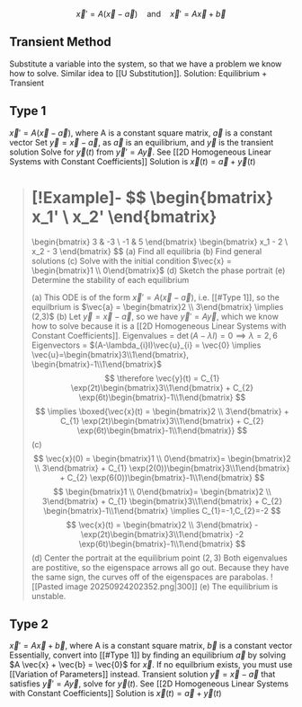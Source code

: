 
$$
\vec{x}'=A(\vec{x} - \vec{a})
\quad\text{and}\quad
\vec{x}'=A\vec{x} + \vec{b}
$$
## Transient Method
Substitute a variable into the system, so that we have a problem we know how to solve. Similar idea to [[U Substitution]]. 
Solution: Equilibrium + Transient

## Type 1
$\vec{x}'=A(\vec{x} - \vec{a})$, where A is a constant square matrix, $\vec{a}$ is a constant vector
Set $\vec{y} = \vec{x} - \vec{a}$, as $\vec{a}$ is an equilibrium, and $\vec{y}$ is the transient solution
Solve for $\vec{y}(t)$ from $\vec{y}' = A \vec{y}$. See [[2D Homogeneous Linear Systems with Constant Coefficients]]
Solution is $\vec{x}(t) = \vec{a} + \vec{y}(t)$
> [!Example]-
> $$
> \begin{bmatrix}
> x_1' \\
> x_2'
> \end{bmatrix}
> =
> \begin{bmatrix}
> 3 & -3 \\
> -1 & 5
> \end{bmatrix}
> \begin{bmatrix}
> x_1 - 2 \\
> x_2 - 3
> \end{bmatrix}
> $$
(a) Find all equilibria
(b) Find general solutions
(c) Solve with the initial condition $\vec{x} = \begin{bmatrix}1 \\ 0\end{bmatrix}$
(d) Sketch the phase portrait
(e) Determine the stability of each equilibrium
> 
>
> (a) This ODE is of the form $\vec{x}' = A(\vec{x}-\vec{a})$, i.e. [[#Type 1]], so the equilbrium is $\vec{a} = \begin{bmatrix}2 \\ 3\end{bmatrix} \implies (2,3)$
> (b) Let $\vec{y} = \vec{x} - \vec{a}$, so we have $\vec{y}' = A\vec{y}$, which we know how to solve because it is a [[2D Homogeneous Linear Systems with Constant Coefficients]]. 
> Eigenvalues = $\det(A - \lambda I) = 0 \implies \lambda = 2,6$
> Eigenvectors = $(A-\lambda_{i}I)\vec{u}_{i} = \vec{0} \implies  \vec{u}=\begin{bmatrix}3\\1\end{bmatrix}, \begin{bmatrix}-1\\1\end{bmatrix}$
> $$
> \therefore \vec{y}(t) = C_{1} \exp(2t)\begin{bmatrix}3\\1\end{bmatrix} + C_{2} \exp(6t)\begin{bmatrix}-1\\1\end{bmatrix}
> $$
> $$
> \implies \boxed{\vec{x}(t) = \begin{bmatrix}2 \\ 3\end{bmatrix} + C_{1} \exp(2t)\begin{bmatrix}3\\1\end{bmatrix} + C_{2} \exp(6t)\begin{bmatrix}-1\\1\end{bmatrix}}
> $$
> (c) 
> $$
> \vec{x}(0) = \begin{bmatrix}1 \\ 0\end{bmatrix}= \begin{bmatrix}2 \\ 3\end{bmatrix} + C_{1} \exp(2(0))\begin{bmatrix}3\\1\end{bmatrix} + C_{2} \exp(6(0))\begin{bmatrix}-1\\1\end{bmatrix}
> $$
> $$
>  \begin{bmatrix}1 \\ 0\end{bmatrix}= \begin{bmatrix}2 \\ 3\end{bmatrix} + C_{1} \begin{bmatrix}3\\1\end{bmatrix} + C_{2} \begin{bmatrix}-1\\1\end{bmatrix} \implies C_{1}=-1,C_{2}=-2
> $$
> $$
> \vec{x}(t) = \begin{bmatrix}2 \\ 3\end{bmatrix} - \exp(2t)\begin{bmatrix}3\\1\end{bmatrix} -2 \exp(6t)\begin{bmatrix}-1\\1\end{bmatrix}
> $$
> (d) Center the portrait at the equilibrium point $(2,3)$
> Both eigenvalues are postitive, so the eigenspace arrows all go out. Because they have the same sign, the curves off of the eigenspaces are parabolas.
> ![[Pasted image 20250924202352.png|300]]
> (e) The equilibrium is unstable.

## Type 2
$\vec{x}'=A\vec{x} + \vec{b}$, where A is a constant square matrix, $\vec{b}$ is a constant vector
 Essentially, convert into [[#Type 1]] by finding an equilibrium $\vec{a}$ by solving $A \vec{x} + \vec{b} = \vec{0}$ for $\vec{x}$.
 If no equilbrium exists, you must use [[Variation of Parameters]] instead. 
Transient solution $\vec{y} = \vec{x} - \vec{a}$ that satisfies $\vec{y}' = A \vec{y}$, solve for $\vec{y}(t)$. See [[2D Homogeneous Linear Systems with Constant Coefficients]]
Solution is $\vec{x}(t) = \vec{a} + \vec{y}(t)$
